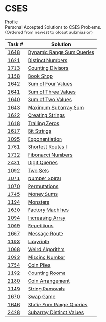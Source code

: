 # CSES
[Profile](https://cses.fi/user/114719)  
Personal Accepted Solutions to CSES Problems.  
(Ordered from newest to oldest submission)  
  

Task # | Solution
------------ | --------
[1648](https://cses.fi/problemset/task/1648/) | [Dynamic Range Sum Queries](https://cses.fi/paste/b4c61770ab41a3b44d5d90/)
[1621](https://cses.fi/problemset/task/1621/) | [Distinct Numbers](https://cses.fi/paste/25abe51641b755d44d248b/)
[1713](https://cses.fi/problemset/task/1713/) | [Counting Divisors](https://cses.fi/paste/448c79e69a5a1c054d0ff8/)
[1158](https://cses.fi/problemset/task/1158/) | [Book Shop](https://cses.fi/paste/b4eb7271087557a64d0274/)
[1642](https://cses.fi/problemset/task/1642/) | [Sum of Four Values](https://cses.fi/paste/c9c10ff579065e2f4d01a5/)
[1641](https://cses.fi/problemset/task/1641/) | [Sum of Three Values](https://cses.fi/paste/4fafc2e7cdfaf6ba4cf566/)
[1640](https://cses.fi/problemset/task/1640/) | [Sum of Two Values](https://cses.fi/paste/de7af80f3ac41dac4cf562/)
[1643](https://cses.fi/problemset/task/1643/) | [Maximum Subarray Sum](https://cses.fi/paste/01d37f1e5f89a96e4cdcfe/)
[1622](https://cses.fi/problemset/task/1622/) | [Creating Strings](https://cses.fi/paste/f8b2017be2108de74cdbf6/)
[1618](https://cses.fi/problemset/task/1618/) | [Trailing Zeros](https://cses.fi/paste/21ebd1c525a11bc04cdb95/)
[1617](https://cses.fi/problemset/task/1617/) | [Bit Strings](https://cses.fi/paste/24733f26942b18bd4cdb63/)
[1095](https://cses.fi/problemset/task/1095/) | [Exponentiation](https://cses.fi/paste/24e697e5240c29af4cd00e/)
[1761](https://cses.fi/problemset/task/1761/) | [Shortest Routes I](https://cses.fi/paste/8326839da20560d04ccb28/)
[1722](https://cses.fi/problemset/task/1722/) | [Fibonacci Numbers](https://cses.fi/paste/a84194c2ef184bfe4c9fd1/)
[2431](https://cses.fi/problemset/task/2431/) | [Digit Queries](https://cses.fi/paste/cdcd43e61f84bf974c9b89/)
[1092](https://cses.fi/problemset/task/1092/) | [Two Sets](https://cses.fi/paste/f508d6779c5b8d394c7ba7/)
[1071](https://cses.fi/problemset/task/1071/) | [Number Spiral](https://cses.fi/paste/7fbe1e0e5750144e4c6c2b/)
[1070](https://cses.fi/problemset/task/1070/) | [Permutations](https://cses.fi/paste/190af6fdef3aa0194c686f/)
[1745](https://cses.fi/problemset/task/1745/) | [Money Sums](https://cses.fi/paste/c38b57b29f4883344c5f1f/)
[1194](https://cses.fi/problemset/task/1194/) | [Monsters](https://cses.fi/paste/aa384689926103d24c5cb2/)
[1620](https://cses.fi/problemset/task/1620/) | [Factory Machines](https://cses.fi/paste/5159b174220456a54c3bd2/)
[1094](https://cses.fi/problemset/task/1094/) | [Increasing Array](https://cses.fi/paste/cda9113a081b42be4c3bb3/)
[1069](https://cses.fi/problemset/task/1069/) | [Repetitions](https://cses.fi/paste/35d7a5228ac9e4604c3bab/)
[1667](https://cses.fi/problemset/task/1667/) | [Message Route](https://cses.fi/paste/5fe0b8c6819d55b44bf582/)
[1193](https://cses.fi/problemset/task/1193/) | [Labyrinth](https://cses.fi/paste/26e81d292b0466144bf101/)
[1068](https://cses.fi/problemset/task/1068/) | [Weird Algorithm](https://cses.fi/paste/f943db68d694d2ad4beeaa/)
[1083](https://cses.fi/problemset/task/1083/) | [Missing Number](https://cses.fi/paste/f43d00b4eebab2c64bdef1/)
[1754](https://cses.fi/problemset/task/1754/) | [Coin Piles](https://cses.fi/paste/487a8ad41234d95c4bdd0f/)
[1192](https://cses.fi/problemset/task/1192/) | [Counting Rooms](https://cses.fi/paste/16b1b64c58cf90f64bada4/)
[2180](https://cses.fi/problemset/task/2180/) | [Coin Arrangement](https://cses.fi/paste/d6892189c859fe8649fe06/)
[1149](https://cses.fi/problemset/task/1149/) | [String Removals](https://cses.fi/paste/cdd5b56518e48f2249ea61/)
[1670](https://cses.fi/problemset/task/1670/) | [Swap Game](https://cses.fi/paste/8b4b62e6a9edf50c4901a0/)
[1646](https://cses.fi/problemset/task/1646/) | [Static Sum Range Queries](https://cses.fi/paste/17853ffe2c5c149447fd15/)
[2428](https://cses.fi/problemset/task/2428/) | [Subarray Distinct Values](https://cses.fi/paste/0e0b8269c5f5e8ef3e9f84/)
